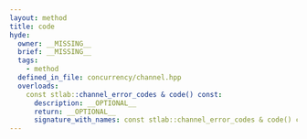 ```yaml
---
layout: method
title: code
hyde:
  owner: __MISSING__
  brief: __MISSING__
  tags:
    - method
  defined_in_file: concurrency/channel.hpp
  overloads:
    const stlab::channel_error_codes & code() const:
      description: __OPTIONAL__
      return: __OPTIONAL__
      signature_with_names: const stlab::channel_error_codes & code() const
---
```

